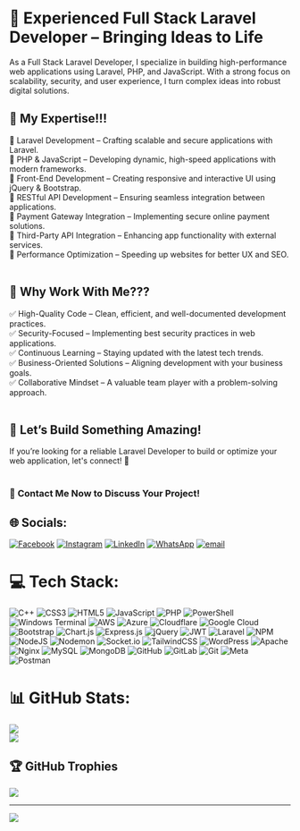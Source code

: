# 🚀 Experienced Full Stack Laravel Developer – Bringing Ideas to Life

As a Full Stack Laravel Developer, I specialize in building high-performance web applications using Laravel, PHP, and JavaScript. With a strong focus on scalability, security, and user experience, I turn complex ideas into robust digital solutions.<br>

## 🎯 My Expertise!!!<br>
🔹 Laravel Development – Crafting scalable and secure applications with Laravel.<br>
🔹 PHP & JavaScript – Developing dynamic, high-speed applications with modern frameworks.<br>
🔹 Front-End Development – Creating responsive and interactive UI using jQuery & Bootstrap.<br>
🔹 RESTful API Development – Ensuring seamless integration between applications.<br>
🔹 Payment Gateway Integration – Implementing secure online payment solutions.<br>
🔹 Third-Party API Integration – Enhancing app functionality with external services.<br>
🔹 Performance Optimization – Speeding up websites for better UX and SEO.<br><br>

## 🚀 Why Work With Me???<br>
✅ High-Quality Code – Clean, efficient, and well-documented development practices.<br>
✅ Security-Focused – Implementing best security practices in web applications.<br>
✅ Continuous Learning – Staying updated with the latest tech trends.<br>
✅ Business-Oriented Solutions – Aligning development with your business goals.<br>
✅ Collaborative Mindset – A valuable team player with a problem-solving approach.<br><br>

## 🤝 Let’s Build Something Amazing!
If you’re looking for a reliable Laravel Developer to build or optimize your web application, let's connect! 🚀<br><br>

### 📩 **Contact Me Now to Discuss Your Project!**

## 🌐 Socials:
[![Facebook](https://img.shields.io/badge/Facebook-%231877F2.svg?logo=Facebook&logoColor=white)](https://facebook.com/https://web.facebook.com/nomizeadus) [![Instagram](https://img.shields.io/badge/Instagram-%23E4405F.svg?logo=Instagram&logoColor=white)](https://instagram.com/https://www.instagram.com/nomizeadus/) [![LinkedIn](https://img.shields.io/badge/LinkedIn-%230077B5.svg?logo=linkedin&logoColor=white)](https://linkedin.com/in/https://www.linkedin.com/in/hafiz-nouman/) [![WhatsApp](https://img.shields.io/badge/WhatsApp-grey?logo=whatsapp)](https://wa.me/923484195196) [![email](https://img.shields.io/badge/Email-D14836?logo=gmail&logoColor=white)](mailto:hafiznouman.dev@gmail.com) 

# 💻 Tech Stack:
![C++](https://img.shields.io/badge/c++-%2300599C.svg?style=flat&logo=c%2B%2B&logoColor=white) ![CSS3](https://img.shields.io/badge/css3-%231572B6.svg?style=flat&logo=css3&logoColor=white) ![HTML5](https://img.shields.io/badge/html5-%23E34F26.svg?style=flat&logo=html5&logoColor=white) ![JavaScript](https://img.shields.io/badge/javascript-%23323330.svg?style=flat&logo=javascript&logoColor=%23F7DF1E) ![PHP](https://img.shields.io/badge/php-%23777BB4.svg?style=flat&logo=php&logoColor=white) ![PowerShell](https://img.shields.io/badge/PowerShell-%235391FE.svg?style=flat&logo=powershell&logoColor=white) ![Windows Terminal](https://img.shields.io/badge/Windows%20Terminal-%234D4D4D.svg?style=flat&logo=windows-terminal&logoColor=white) ![AWS](https://img.shields.io/badge/AWS-%23FF9900.svg?style=flat&logo=amazon-aws&logoColor=white) ![Azure](https://img.shields.io/badge/azure-%230072C6.svg?style=flat&logo=microsoftazure&logoColor=white) ![Cloudflare](https://img.shields.io/badge/Cloudflare-F38020?style=flat&logo=Cloudflare&logoColor=white) ![Google Cloud](https://img.shields.io/badge/GoogleCloud-%234285F4.svg?style=flat&logo=google-cloud&logoColor=white) ![Bootstrap](https://img.shields.io/badge/bootstrap-%238511FA.svg?style=flat&logo=bootstrap&logoColor=white) ![Chart.js](https://img.shields.io/badge/chart.js-F5788D.svg?style=flat&logo=chart.js&logoColor=white) ![Express.js](https://img.shields.io/badge/express.js-%23404d59.svg?style=flat&logo=express&logoColor=%2361DAFB) ![jQuery](https://img.shields.io/badge/jquery-%230769AD.svg?style=flat&logo=jquery&logoColor=white) ![JWT](https://img.shields.io/badge/JWT-black?style=flat&logo=JSON%20web%20tokens) ![Laravel](https://img.shields.io/badge/laravel-%23FF2D20.svg?style=flat&logo=laravel&logoColor=white) ![NPM](https://img.shields.io/badge/NPM-%23CB3837.svg?style=flat&logo=npm&logoColor=white) ![NodeJS](https://img.shields.io/badge/node.js-6DA55F?style=flat&logo=node.js&logoColor=white) ![Nodemon](https://img.shields.io/badge/NODEMON-%23323330.svg?style=flat&logo=nodemon&logoColor=%BBDEAD) ![Socket.io](https://img.shields.io/badge/Socket.io-black?style=flat&logo=socket.io&badgeColor=010101) ![TailwindCSS](https://img.shields.io/badge/tailwindcss-%2338B2AC.svg?style=flat&logo=tailwind-css&logoColor=white) ![WordPress](https://img.shields.io/badge/WordPress-%23117AC9.svg?style=flat&logo=WordPress&logoColor=white) ![Apache](https://img.shields.io/badge/apache-%23D42029.svg?style=flat&logo=apache&logoColor=white) ![Nginx](https://img.shields.io/badge/nginx-%23009639.svg?style=flat&logo=nginx&logoColor=white) ![MySQL](https://img.shields.io/badge/mysql-4479A1.svg?style=flat&logo=mysql&logoColor=white) ![MongoDB](https://img.shields.io/badge/MongoDB-%234ea94b.svg?style=flat&logo=mongodb&logoColor=white) ![GitHub](https://img.shields.io/badge/github-%23121011.svg?style=flat&logo=github&logoColor=white) ![GitLab](https://img.shields.io/badge/gitlab-%23181717.svg?style=flat&logo=gitlab&logoColor=white) ![Git](https://img.shields.io/badge/git-%23F05033.svg?style=flat&logo=git&logoColor=white) ![Meta](https://img.shields.io/badge/Meta-%230467DF.svg?style=flat&logo=Meta&logoColor=white) ![Postman](https://img.shields.io/badge/Postman-FF6C37?style=flat&logo=postman&logoColor=white)

# 📊 GitHub Stats:
![](https://github-readme-streak-stats.herokuapp.com/?user=hafiz9ouman&theme=dark&hide_border=false)<br/>
![](https://github-readme-stats.vercel.app/api/top-langs/?username=hafiz9ouman&theme=dark&hide_border=false&include_all_commits=true&count_private=true&layout=compact)

## 🏆 GitHub Trophies
![](https://github-profile-trophy.vercel.app/?username=hafiz9ouman&theme=radical&no-frame=false&no-bg=true&margin-w=4)

---
[![](https://visitcount.itsvg.in/api?id=hafiz9ouman&icon=0&color=0)](https://visitcount.itsvg.in)
